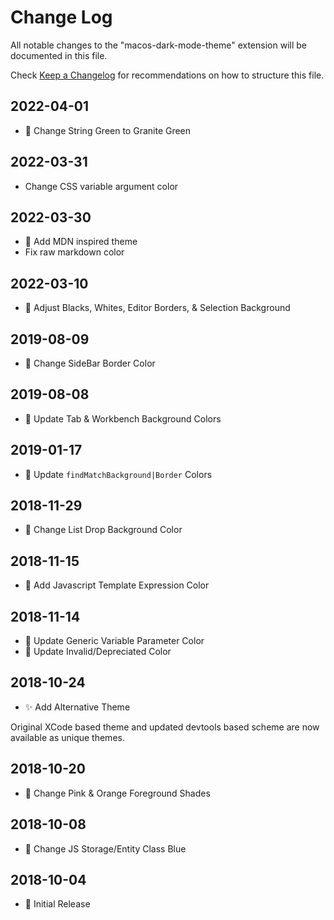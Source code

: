 # Change Log

All notable changes to the "macos-dark-mode-theme" extension will be documented in this file.

Check [Keep a Changelog](http://keepachangelog.com/) for recommendations on how to structure this file.

## 2022-04-01

- 💄 Change String Green to Granite Green

## 2022-03-31

- Change CSS variable argument color

## 2022-03-30

- 🔖 Add MDN inspired theme
- Fix raw markdown color

## 2022-03-10

- 💄 Adjust Blacks, Whites, Editor Borders, & Selection Background

## 2019-08-09

- 💄 Change SideBar Border Color

## 2019-08-08

- 💄 Update Tab & Workbench Background Colors

## 2019-01-17

- 💄 Update `findMatchBackground|Border` Colors

## 2018-11-29

- 💄 Change List Drop Background Color

## 2018-11-15

- 💄 Add Javascript Template Expression Color

## 2018-11-14

- 💄 Update Generic Variable Parameter Color
- 💄 Update Invalid/Depreciated Color

## 2018-10-24

- ✨ Add Alternative Theme

Original XCode based theme and updated devtools based scheme are now available as unique themes.

## 2018-10-20

- 💄 Change Pink & Orange Foreground Shades

## 2018-10-08

- 💄 Change JS Storage/Entity Class Blue

## 2018-10-04

- 🎉 Initial Release